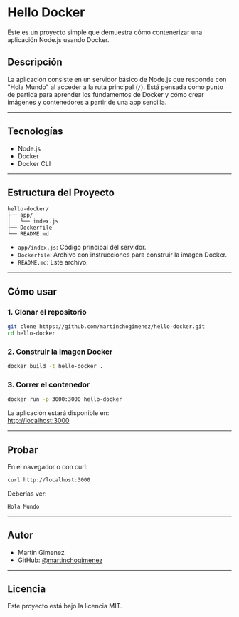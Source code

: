#  Hello Docker

Este es un proyecto simple que demuestra cómo contenerizar una aplicación Node.js usando Docker.

##  Descripción

La aplicación consiste en un servidor básico de Node.js que responde con "Hola Mundo" al acceder a la ruta principal (`/`). Está pensada como punto de partida para aprender los fundamentos de Docker y cómo crear imágenes y contenedores a partir de una app sencilla.

---

##  Tecnologías

- Node.js
- Docker
- Docker CLI

---

##  Estructura del Proyecto

```
hello-docker/
├── app/
│   └── index.js
├── Dockerfile
└── README.md
```

- `app/index.js`: Código principal del servidor.
- `Dockerfile`: Archivo con instrucciones para construir la imagen Docker.
- `README.md`: Este archivo.

---

##  Cómo usar

### 1. Clonar el repositorio

```bash
git clone https://github.com/martinchogimenez/hello-docker.git
cd hello-docker
```

### 2. Construir la imagen Docker

```bash
docker build -t hello-docker .
```

### 3. Correr el contenedor

```bash
docker run -p 3000:3000 hello-docker
```

La aplicación estará disponible en:  
 [http://localhost:3000](http://localhost:3000)

---

##  Probar

En el navegador o con curl:

```bash
curl http://localhost:3000
```

Deberías ver:

```
Hola Mundo
```

---

##  Autor

- Martín Gimenez  
- GitHub: [@martinchogimenez](https://github.com/martinchogimenez)

---

##  Licencia

Este proyecto está bajo la licencia MIT.